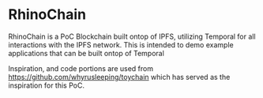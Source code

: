 # RhinoChain
RhinoChain is a PoC Blockchain built ontop of IPFS, utilizing Temporal for all interactions with the IPFS network. This is intended to demo example applications that can be built ontop of Temporal

Inspiration, and code portions are used from https://github.com/whyrusleeping/toychain which has served as the inspiration for this PoC.
